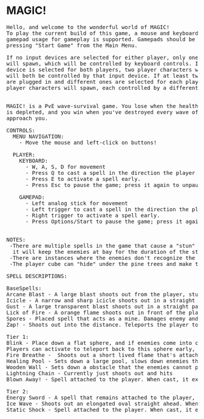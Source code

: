 # MAGIC!
<pre>
Hello, and welcome to the wonderful world of MAGIC!
To play the current build of this game, a mouse and keyboard are required, but
gamepad usage for gameplay is supported. Gamepads should be plugged in before
pressing "Start Game" from the Main Menu.

If no input devices are selected for either player, only one player character
will spawn, which will be controlled by keyboard controls. If the same input
device is selected for both players, two player characters will spawn, and
will both be controlled by that input device. If at least two input devices
are plugged in and different ones are selected for each player, then two
player characters will spawn, each controlled by a different input device.


MAGIC! is a PvE wave-survival game. You lose when the health of both player characters
is depleted, and you win when you've destroyed every wave of enemies that dares to
approach you.

CONTROLS:
  MENU NAVIGATION:
    - Move the mouse and left-click on buttons!
    
  PLAYER:
    KEYBOARD:
      - W, A, S, D for movement
      - Press Q to cast a spell in the direction the player is facing
      - Press E to activate a spell early.
      - Press Esc to pause the game; press it again to unpause the game.
      
    GAMEPAD:
      - Left analog stick for movement
      - Left trigger to cast a spell in the direction the player is facing
      - Right trigger to activate a spell early.
      - Press Options/Start to pause the game; press it again to unpause the game.
    
	
NOTES:
 -There are multiple spells in the game that cause a "stun" debuff for enemies hit, which means that
  it will keep the enemies at bay for the duration of the stun.
 -There are instances where the enemies don't recognize the wall/borders.
 -The player cube can "hide" under the pine trees and make the enemies unable to reach them.
  
SPELL DESCRIPTIONS:

BaseSpells:
Arcane Blast - A large blast shoots out from the player, stunning anything that comes into contact with the spell.
Icicle - A narrow and sharp icicle shoots out in a straight path, slowing down any enemy it comes into contact with.
Gust - A large transparent blast shoots out in a straight path, pushing away enemies it hits.
Lick of Fire - A orange flame shoots out in front of the player, and when it hits an enemy, there is a sustained damage for three seconds.
Spores - Placed spell that acts as a mine. Damages enemy and heals players. Can be activated early to heal the player
Zap! - Shoots out into the distance. Teleports the player to the end point or infront of an enemy it hits. Stuns the enemy on hit.

Tier 1:
Blink - Place down a flat sphere, and if enemies come into contact with it, damage and stun.
Players can activate to teleport back to this sphere early, otherwise they teleport back at the end of a duration or when an enemy hits it.
Fire Breathe -  Shoots out a short lived flame that's attached to the player. Stuns for a short duration.
Healing Pool - Sets down a large pool, slows down enemies that comes into contact with it. Heals the player
Wooden Wall - Sets down a obstacle that the enemies cannot pass through. They take damage when hitting the wall. Player can pass through the wall
Lightning Chain - Currently just shoots out and hits
Blown Away! - Spell attached to the player. When cast, it expands and grows larger. Whenever it hits an enemy, it pushes it away. It will remain anchored to the player

Tier 2:
Energy Sword - A spell that remains attached to the player, but sticks out ahead. It serves as a melee weapon. Stuns enemies for a short duration.
Ice Wave - Shoots out an elongated oval straight ahead. When it hits an enemy, it will slow them
Static Shock - Spell attached to the player. When cast, it expands and grows larger. Whenever it hits an enemy, it stuns them. It will remain anchored to the player

</pre>

